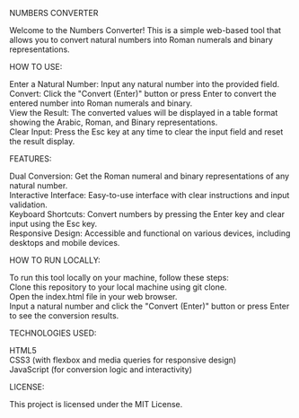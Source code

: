 NUMBERS CONVERTER

Welcome to the Numbers Converter! This is a simple web-based tool that allows you to convert natural numbers into Roman numerals and binary representations.

HOW TO USE:

Enter a Natural Number: Input any natural number into the provided field.<br />
Convert: Click the "Convert (Enter)" button or press Enter to convert the entered number into Roman numerals and binary.<br />
View the Result: The converted values will be displayed in a table format showing the Arabic, Roman, and Binary representations.<br />
Clear Input: Press the Esc key at any time to clear the input field and reset the result display.

FEATURES:

Dual Conversion: Get the Roman numeral and binary representations of any natural number.<br />
Interactive Interface: Easy-to-use interface with clear instructions and input validation.<br />
Keyboard Shortcuts: Convert numbers by pressing the Enter key and clear input using the Esc key.<br />
Responsive Design: Accessible and functional on various devices, including desktops and mobile devices.

HOW TO RUN LOCALLY:

To run this tool locally on your machine, follow these steps:<br />
Clone this repository to your local machine using git clone.<br />
Open the index.html file in your web browser.<br />
Input a natural number and click the "Convert (Enter)" button or press Enter to see the conversion results.

TECHNOLOGIES USED:

HTML5<br />
CSS3 (with flexbox and media queries for responsive design)<br />
JavaScript (for conversion logic and interactivity)

LICENSE:

This project is licensed under the MIT License.

